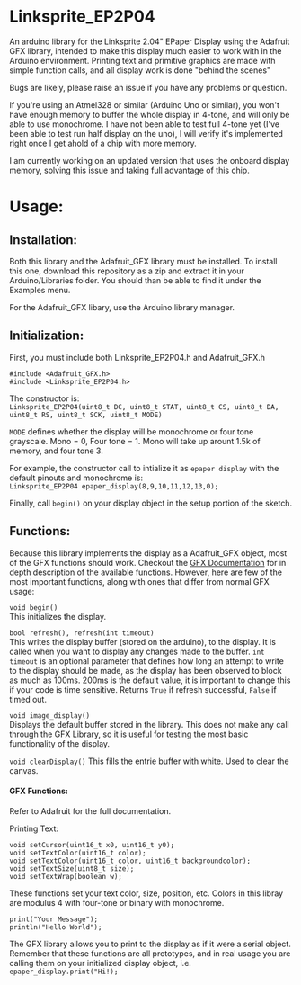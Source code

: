 # Linksprite_EP2P04
An arduino library for the Linksprite 2.04" EPaper Display using the Adafruit GFX library, intended to make this display much easier to work with in the Arduino environment.
Printing text and primitive graphics are made with simple function
calls, and all display work is done "behind the scenes"

Bugs are likely, please raise an issue if you have any problems or question.

If you're using an Atmel328 or similar (Arduino Uno or similar), you won't have enough memory to buffer the whole display in 4-tone, and will only be able to use monochrome. I have not been able to test full 4-tone yet (I've been able to test run half display on the uno), I will verify it's implemented right once I get ahold of a chip with more memory.

I am currently working on an updated version that uses the onboard display memory, solving this issue and taking
full advantage of this chip.
# Usage:
## Installation:
Both this library and the Adafruit_GFX library must be installed.
To install this one, download this repository as a zip and extract it in your Arduino/Libraries folder.
You should than be able to find it under the Examples menu.

For the Adafruit_GFX libary, use the Arduino library manager.
## Initialization:
First, you must include both Linksprite_EP2P04.h and Adafruit_GFX.h
```
#include <Adafruit_GFX.h>
#include <Linksprite_EP2P04.h>
```
The constructor is:  
`Linksprite_EP2P04(uint8_t DC, uint8_t STAT, uint8_t CS, uint8_t DA, uint8_t RS, uint8_t SCK, uint8_t MODE)`

`MODE` defines whether the display will be monochrome or four tone grayscale. Mono = 0, Four tone = 1. Mono will take up arount 1.5k of memory, and four tone 3.

For example, the constructor call to intialize it as `epaper display` with the default pinouts and monochrome is:  
`Linksprite_EP2P04 epaper_display(8,9,10,11,12,13,0);`

Finally, call `begin()` on your display object in the setup portion of the sketch.
## Functions:
Because this library implements the display as a Adafruit_GFX object, most of the GFX functions should work. Checkout the [GFX Documentation](https://learn.adafruit.com/adafruit-gfx-graphics-library/graphics-primitives) for in depth description of the available functions. However, here are
few of the most important functions, along with ones that differ from normal GFX usage:

`void begin()`  
This initializes the display.

`bool refresh(), refresh(int timeout)`  
This writes the display buffer (stored on the arduino), to the display. It is called when you want to display any changes made to the buffer. 
`int timeout` is an optional parameter that defines how long an attempt to write
to the display should be made, as the display has been observed to block as much as 100ms. 200ms is
the default value, it is important to change this if your code is time sensitive.
Returns `True` if refresh successful, `False` if timed out.


`void image_display()`  
Displays the default buffer stored in the library.
This does not make any call through the GFX Library, so it is useful for testing the
most basic functionality of the display.  

`void clearDisplay()`
This fills the entrie buffer with white. Used to clear the canvas.

#### GFX Functions:  
Refer to Adafruit for the full documentation.

Printing Text:  
```
void setCursor(uint16_t x0, uint16_t y0);
void setTextColor(uint16_t color);
void setTextColor(uint16_t color, uint16_t backgroundcolor);
void setTextSize(uint8_t size);
void setTextWrap(boolean w);
```
These functions set your text color, size, position, etc. Colors in this libray are modulus 4 with four-tone or binary with monochrome.
```
print("Your Message");
println("Hello World");
```
The GFX library allows you to print to the display as if it were a serial object. 
Remember that these functions are all prototypes, and in real usage you are calling them
on your initialized display object, i.e. `epaper_display.print("Hi!);`
